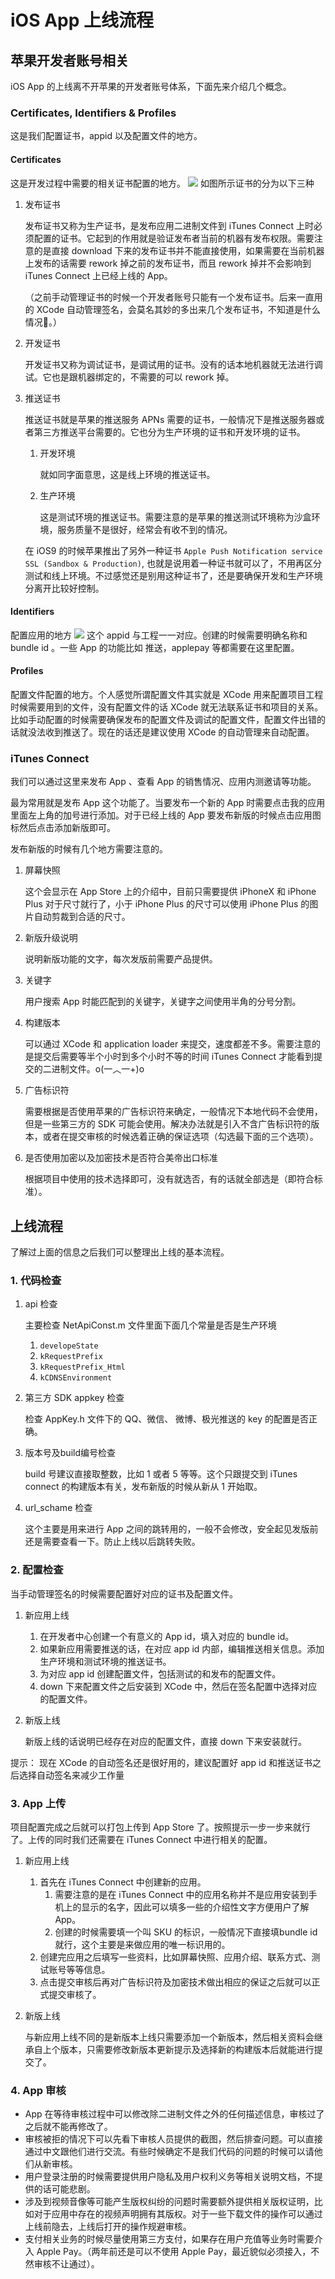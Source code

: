 # iOS App 上线流程
## 苹果开发者账号相关
iOS App 的上线离不开苹果的开发者账号体系，下面先来介绍几个概念。

### Certificates, Identifiers & Profiles
这是我们配置证书，appid 以及配置文件的地方。

#### Certificates
这是开发过程中需要的相关证书配置的地方。
![](./images/step_1.png)
如图所示证书的分为以下三种

1. 发布证书

	发布证书又称为生产证书，是发布应用二进制文件到 iTunes Connect 上时必须配置的证书。它起到的作用就是验证发布者当前的机器有发布权限。需要注意的是直接 download 下来的发布证书并不能直接使用，如果需要在当前机器上发布的话需要 rework 掉之前的发布证书，而且 rework 掉并不会影响到 iTunes Connect 上已经上线的 App。
	
	（之前手动管理证书的时候一个开发者账号只能有一个发布证书。后来一直用的 XCode 自动管理签名，会莫名其妙的多出来几个发布证书，不知道是什么情况🤔。）
2. 开发证书
	
	开发证书又称为调试证书，是调试用的证书。没有的话本地机器就无法进行调试。它也是跟机器绑定的，不需要的可以 rework 掉。
3. 推送证书

	推送证书就是苹果的推送服务 APNs 需要的证书，一般情况下是推送服务器或者第三方推送平台需要的。它也分为生产环境的证书和开发环境的证书。
	
	1. 开发环境
	
		就如同字面意思，这是线上环境的推送证书。
	2. 生产环境

		这是测试环境的推送证书。需要注意的是苹果的推送测试环境称为沙盒环境，服务质量不是很好，经常会有收不到的情况。
		
	在 iOS9 的时候苹果推出了另外一种证书 `Apple Push Notification service SSL (Sandbox & Production)`, 也就是说用着一种证书就可以了，不用再区分测试和线上环境。不过感觉还是别用这种证书了，还是要确保开发和生产环境分离开比较好控制。
	
#### Identifiers
配置应用的地方
![](./images/step_2.jpg)
这个 appid 与工程一一对应。创建的时候需要明确名称和 bundle id 。一些 App 的功能比如 推送，applepay 等都需要在这里配置。

#### Profiles
配置文件配置的地方。个人感觉所谓配置文件其实就是 XCode 用来配置项目工程时候需要用到的文件，没有配置文件的话 XCode 就无法联系证书和项目的关系。比如手动配置的时候需要确保发布的配置文件及调试的配置文件，配置文件出错的话就没法收到推送了。现在的话还是建议使用 XCode 的自动管理来自动配置。

### iTunes Connect
我们可以通过这里来发布 App 、查看 App 的销售情况、应用内测邀请等功能。

最为常用就是发布 App 这个功能了。当要发布一个新的 App 时需要点击我的应用里面左上角的加号进行添加。对于已经上线的 App 要发布新版的时候点击应用图标然后点击添加新版即可。

发布新版的时候有几个地方需要注意的。

1. 屏幕快照

	这个会显示在 App Store 上的介绍中，目前只需要提供 iPhoneX 和 iPhone Plus 对于尺寸就行了，小于 iPhone Plus 的尺寸可以使用 iPhone Plus 的图片自动剪裁到合适的尺寸。
	
2. 新版升级说明

	说明新版功能的文字，每次发版前需要产品提供。
	
3. 关键字

	用户搜索 App 时能匹配到的关键字，关键字之间使用半角的分号分割。
	
4. 构建版本

	可以通过 XCode 和 application loader 来提交，速度都差不多。需要注意的是提交后需要等半个小时到多个小时不等的时间 iTunes Connect 才能看到提交的二进制文件。o(一︿一+)o
	
5. 广告标识符

	需要根据是否使用苹果的广告标识符来确定，一般情况下本地代码不会使用，但是一些第三方的 SDK 可能会使用。解决办法就是引入不含广告标识符的版本，或者在提交审核的时候选着正确的保证选项（勾选最下面的三个选项）。

6. 是否使用加密以及加密技术是否符合美帝出口标准

	根据项目中使用的技术选择即可，没有就选否，有的话就全部选是（即符合标准）。
	
## 上线流程
了解过上面的信息之后我们可以整理出上线的基本流程。
### 1. 代码检查
1. api 检查

	主要检查 NetApiConst.m 文件里面下面几个常量是否是生产环境
	1. `developeState` 
	2. `kRequestPrefix`
	3. `kRequestPrefix_Html`
	4. `kCDNSEnvironment`
2. 第三方 SDK appkey 检查

	检查 AppKey.h 文件下的 QQ、微信、 微博、极光推送的 key 的配置是否正确。
	
3. 版本号及build编号检查

	build 号建议直接取整数，比如 1 或者 5 等等。这个只跟提交到 iTunes connect 的构建版本有关，发布新版的时候从新从 1 开始取。
4. url_schame 检查

	这个主要是用来进行 App 之间的跳转用的，一般不会修改，安全起见发版前还是需要查看一下。防止上线以后跳转失败。

### 2. 配置检查
当手动管理签名的时候需要配置好对应的证书及配置文件。

1. 新应用上线
	
	1. 在开发者中心创建一个有意义的 App id，填入对应的 bundle id。
	2. 如果新应用需要推送的话，在对应 app id 内部，编辑推送相关信息。添加生产环境和测试环境的推送证书。
	3. 为对应 app id 创建配置文件，包括测试的和发布的配置文件。
	4. down 下来配置文件之后安装到 XCode 中，然后在签名配置中选择对应的配置文件。
2. 新版上线

	新版上线的话说明已经存在对应的配置文件，直接 down 下来安装就行。

提示： 现在 XCode 的自动签名还是很好用的，建议配置好 app id 和推送证书之后选择自动签名来减少工作量

### 3. App 上传
项目配置完成之后就可以打包上传到 App Store 了。按照提示一步一步来就行了。上传的同时我们还需要在 iTunes Connect 中进行相关的配置。

1. 新应用上线
	
	1. 首先在 iTunes Connect 中创建新的应用。
		1. 需要注意的是在 iTunes Connect 中的应用名称并不是应用安装到手机上的显示的名字，因此可以填多一些的介绍性文字方便用户了解 App。
		2. 创建的时候需要填一个叫 SKU 的标识，一般情况下直接填bundle id 就行，这个主要是来做应用的唯一标识用的。
	2. 创建完应用之后填写一些资料，比如屏幕快照、应用介绍、联系方式、测试账号等等信息。
	3. 点击提交审核后再对广告标识符及加密技术做出相应的保证之后就可以正式提交审核了。
2. 新版上线

	与新应用上线不同的是新版本上线只需要添加一个新版本，然后相关资料会继承自上个版本，只需要修改新版本更新提示及选择新的构建版本后就能进行提交了。
	
### 4. App 审核

- App 在等待审核过程中可以修改除二进制文件之外的任何描述信息，审核过了之后就不能再修改了。
- 审核被拒的情况下可以先看下审核人员提供的截图，然后排查问题。可以直接通过中文跟他们进行交流。有些时候确定不是我们代码的问题的时候可以请他们从新审核。
- 用户登录注册的时候需要提供用户隐私及用户权利义务等相关说明文档，不提供的话可能悲剧。
- 涉及到视频音像等可能产生版权纠纷的问题时需要额外提供相关版权证明，比如对于应用中存在的视频声明拥有其版权。对于一些下载文件的操作可以通过上线前隐去，上线后打开的操作规避审核。
- 支付相关业务的时候尽量使用第三方支付，如果存在用户充值等业务时需要介入 Apple Pay。（两年前还是可以不使用 Apple Pay，最近貌似必须接入，不然审核不让通过）。
